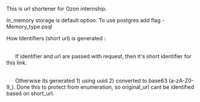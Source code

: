 This is url shortener for Ozon internship.

In_memory storage is default option. To use postgres add flag -Memory_type psql

How Identifiers (short url) is generated : 

  <br>&nbsp;&nbsp;&nbsp;&nbsp;&nbsp;&nbsp;If identifier and url are passed with request, then it's short identifier for this link.
  
  <br>&nbsp;&nbsp;&nbsp;&nbsp;&nbsp;&nbsp;Otherwise its generated 1) using uuid 2) converted to base63 (a-zA-Z0-9_). Done this to protect from enumeration, so original_url cant be identified based on short_url. 
